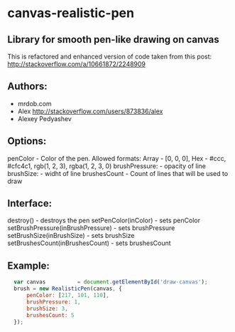canvas-realistic-pen
====================

Library  for smooth pen-like drawing on canvas
-----------------------------------------------

This is refactored and enhanced version of code taken from this post: http://stackoverflow.com/a/10661872/2248909

Authors: 
--------
  - mrdob.com
  - Alex <http://stackoverflow.com/users/873836/alex>
  - Alexey Pedyashev

Options:
--------
  penColor       -  Color of the pen. Allowed formats: 
                    Array - [0, 0, 0], Hex - #ccc, #cfc4c1, rgb(1, 2, 3), rgba(1, 2, 3, 0)
  brushPressure: - opacity of line
  brushSize:     - widht of line
  brushesCount   - Count of lines that will be used to draw

Interface:
----------
  destroy()                           - destroys the pen
  setPenColor(inColor)                - sets penColor 
  setBrushPressure(inBrushPressure)   - sets brushPressure
  setBrushSize(inBrushSize)           - sets brushSize
  setBrushesCount(inBrushesCount)     - sets brushesCount

Example:
--------
```JavaScript
  var canvas          = document.getElementById('draw-canvas');
  brush = new RealisticPen(canvas, {
      penColor: [217, 101, 110],
      brushPressure: 1,
      brushSize: 3,
      brushesCount: 5
  });
```

